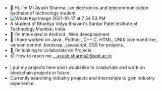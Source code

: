 - 👋 Hi, I’m Mr.Ayush Sharma ; an electronics and telecommunication bachelor of technology student
- ![WhatsApp Image 2021-10-17 at 7 54 53 PM](https://user-images.githubusercontent.com/68229721/137631730-6e6efac7-74d2-4707-bb57-d52110e15676.jpeg)
- A student of Bhartiya Vidya Bhavan's Sardar Patel Institute of Technology,Mumbai, India.
- 👀 I’m interested in Android , Web devoplopment 
- 🌱 I have worked on  Java , Python , C++,C, HTML, UNIX command line, version control ,bootsrap , javascript, CSS for projects. 
- 💞️ I’m looking to collaborate on Projects
- 📫 How to reach me ...ayush.sharma2@spit.ac.in

<!---
ayush2801sharma/ayush2801sharma is a ✨ special ✨ repository because its `README.md` (this file) appears on your GitHub profile.
You can click the Preview link to take a look at your changes.
--->

- I put my projects here and i would like to colaborate and work on blockchain projects in future.
- Currently searching industry projects and internships to gain industry experience.
